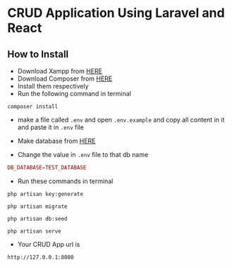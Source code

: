 # CRUD Application Using Laravel and React

## How to Install

- Download Xampp from [HERE](https://www.apachefriends.org/download.html)
- Download Composer from [HERE](https://getcomposer.org/Composer-Setup.exe)
- Install them respectively
- Run the following command in terminal

 ```shell
composer install
```

- make a file called `.env` and open `.env.example` and copy all content in it and paste it in `.env` file

- Make database from [HERE](http://localhost/phpmyadmin/index.php?route=/server/databases)

- Change the value in `.env` file to that db name

```php
DB_DATABASE=TEST_DATABASE
```

- Run these commands in terminal

```shell
php artisan key:generate
```

```shell
php artisan migrate
```

```shell
php artisan db:seed
```

```shell
php artisan serve
```

- Your CRUD App url is 

```shell
http://127.0.0.1:8000
```

